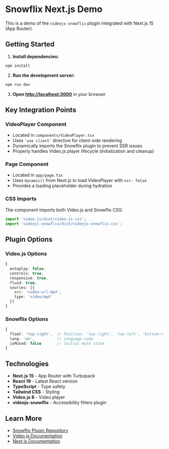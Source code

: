 # Snowflix Next.js Demo

This is a demo of the `videojs-snowflix` plugin integrated with Next.js 15 (App Router).

## Getting Started

1. **Install dependencies:**

```bash
npm install
```

2. **Run the development server:**

```bash
npm run dev
```

3. **Open [http://localhost:3000](http://localhost:3000)** in your browser

## Key Integration Points

### VideoPlayer Component
- Located in `components/VideoPlayer.tsx`
- Uses `'use client'` directive for client-side rendering
- Dynamically imports the Snowflix plugin to prevent SSR issues
- Properly handles Video.js player lifecycle (initialization and cleanup)

### Page Component
- Located in `app/page.tsx`
- Uses `dynamic()` from Next.js to load VideoPlayer with `ssr: false`
- Provides a loading placeholder during hydration

### CSS Imports
The component imports both Video.js and Snowflix CSS:
```typescript
import 'video.js/dist/video-js.css';
import 'videojs-snowflix/dist/videojs-snowflix.css';
```

## Plugin Options

### Video.js Options
```typescript
{
  autoplay: false,
  controls: true,
  responsive: true,
  fluid: true,
  sources: [{
    src: 'video-url.mp4',
    type: 'video/mp4'
  }]
}
```

### Snowflix Options
```typescript
{
  float: 'top-right',  // Position: 'top-right', 'top-left', 'bottom-right', 'bottom-left'
  lang: 'en',          // Language code
  isMuted: false       // Initial mute state
}
```

## Technologies

- **Next.js 15** - App Router with Turbopack
- **React 19** - Latest React version
- **TypeScript** - Type safety
- **Tailwind CSS** - Styling
- **Video.js 8** - Video player
- **videojs-snowflix** - Accessibility filters plugin

## Learn More

- [Snowflix Plugin Repository](https://github.com/ssv445/videojs-snowflix-plugin)
- [Video.js Documentation](https://videojs.com/)
- [Next.js Documentation](https://nextjs.org/docs)
